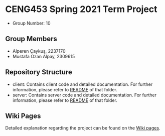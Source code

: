 # CENG453 Spring 2021 Term Project

* Group Number: 10

## Group Members

* Alperen Çaykuş, 2237170
* Mustafa Ozan Alpay, 2309615

## Repository Structure

* client: Contains client code and detailed documentation. For further information, please refer to [README](client/README.md) of that folder.
* server: Contains server code and detailed documentation. For further information, please refer to [README](server/README.md) of that folder.

## Wiki Pages

Detailed explanation regarding the project can be found on the [Wiki pages](http://144.122.71.168:8080/ozan.alpay/group10/wiki).